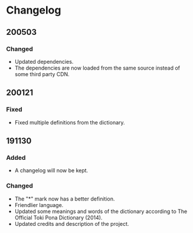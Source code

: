 # Changelog

## 200503
### Changed
- Updated dependencies.
- The dependencies are now loaded from the same source instead of some third party CDN.

## 200121
### Fixed
- Fixed multiple definitions from the dictionary.

## 191130
### Added
- A changelog will now be kept.

### Changed
- The "*" mark now has a better definition.
- Friendlier language.
- Updated some meanings and words of the dictionary according to The Official Toki Pona Dictionary (2014).
- Updated credits and description of the project.
